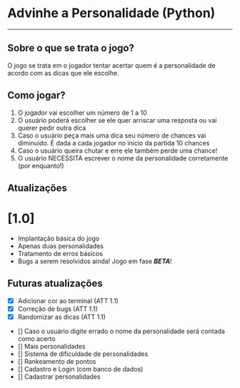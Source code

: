 # Advinhe a Personalidade (Python)

---
## Sobre o que se trata o jogo?
O jogo se trata em o jogador tentar acertar quem é a personalidade de acordo com as dicas que ele escolhe.

## Como jogar?
1. O jogador vai escolher um número de 1 a 10
2. O usuário poderá escolher se ele quer arriscar uma resposta ou vai querer pedir outra dica
3. Caso o usuário peça mais uma dica seu número de chances vai diminuido. É dada a cada jogador no inicio da partida 10 chances
4. Caso o usuário queira chutar e erre ele também perde uma chance!
5. O usuário NECESSITA escrever o nome da personalidade corretamente (por enquanto!)

## Atualizações
# [1.0]

- Implantação básica do jogo
- Apenas duas personalidades
- Tratamento de erros básicos
- Bugs a serem resolvidos ainda! Jogo em fase ***BETA***!

## Futuras atualizações
- [x] Adicionar cor ao terminal (ATT 1.1)
- [x] Correção de bugs (ATT 1.1)
- [x] Randomizar as dicas (ATT 1.1)
- [] Caso o usuário digite errado o nome da personalidade será contada como acerto
- [] Mais personalidades
- [] Sistema de dificuldade de personalidades
- [] Rankeamento de pontos
- [] Cadastro e Login (com banco de dados)
- [] Cadastrar personalidades